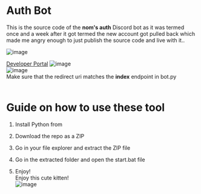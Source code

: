# Auth Bot

This is the source code of the **nom's auth** Discord bot as it was termed once and a week after it got termed the new account got pulled back which made me angry enough to just publish the source code and live with it..   
 
![image](https://i.e-z.host/t2vbfqy7.png) 

[Developer Portal](https://discord.com/developers/applications) 
![image](https://i.e-z.host/sc0348kj.png)  
![image](https://i.e-z.host/m9ugxrw3.png)
<br> 
Make sure that the redirect uri matches the **index** endpoint in bot.py  
<br> 
   
# Guide on how to use these tool
 
1. Install Python from

2. Download the repo as a ZIP 

3. Go in your file explorer and extract the ZIP file  

4. Go in the extracted folder and open the start.bat file   

5. Enjoy!  
Enjoy this cute kitten!  
![image](https://i.e-z.host/7x11aiiw.png)   
